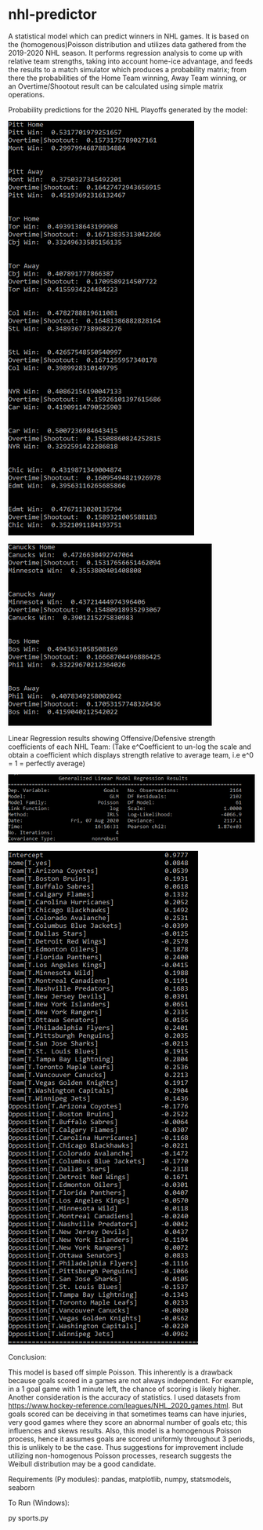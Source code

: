 # nhl-predictor

A statistical model which can predict winners in NHL games. It is based on the (homogenous)Poisson distribution and utilizes data gathered from the 2019-2020 NHL season. 
It performs regression analysis to come up with relative team strengths, taking into account home-ice advantage, and feeds the results to a match simulator which
produces a probability matrix; from there the probabilities of the Home Team winning, Away Team winning, or an Overtime/Shootout 
result can be calculated using simple matrix operations.

Probability predictions for the 2020 NHL Playoffs generated by the model:

![](images/stats1.PNG)

![](images/stats2.PNG)

Linear Regression results showing Offensive/Defensive strength coefficients of each NHL Team:
(Take e^Coefficient to un-log the scale and obtain a coefficient which displays strength relative to average team, i.e e^0 = 1 = perfectly average)

![](images/regression1.PNG)

![](images/regression2.PNG)

Conclusion: 

This model is based off simple Poisson. This inherently is a drawback because goals scored in a games are not always independent. For example, in a 1 goal game with 1 minute left, the chance of scoring is likely higher. Another consideration is the accuracy of statistics. I used datasets from https://www.hockey-reference.com/leagues/NHL_2020_games.html. But goals scored can be deceiving in that sometimes teams can have injuries, very good games where they score an abnormal number of goals etc; this influences and skews results. Also, this model is a homogenous Poisson process, hence it assumes goals are scored uniformly throughout 3 periods, this is unlikely to be the case. Thus suggestions for improvement include utilizing non-homogenous Poisson processes, research suggests the Weibull distribution may be a good candidate.

Requirements (Py modules): pandas, matplotlib, numpy, statsmodels, seaborn

To Run (Windows): 

py sports.py

